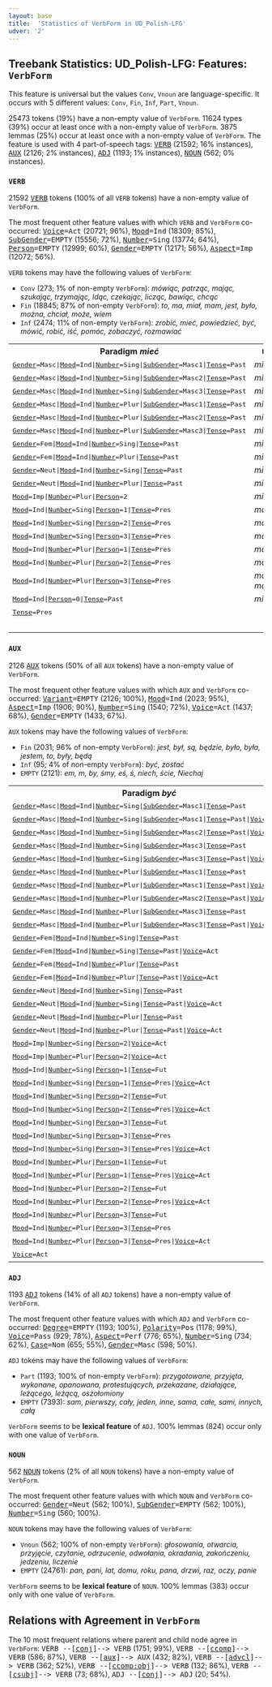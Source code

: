 ```yaml
---
layout: base
title:  'Statistics of VerbForm in UD_Polish-LFG'
udver: '2'
---
```


## Treebank Statistics: UD_Polish-LFG: Features: `VerbForm`

This feature is universal but the values `Conv`, `Vnoun` are language-specific.
It occurs with 5 different values: `Conv`, `Fin`, `Inf`, `Part`, `Vnoun`.

25473 tokens (19%) have a non-empty value of `VerbForm`.
11624 types (39%) occur at least once with a non-empty value of `VerbForm`.
3875 lemmas (25%) occur at least once with a non-empty value of `VerbForm`.
The feature is used with 4 part-of-speech tags: <tt><a href="pl_lfg-pos-VERB.html">VERB</a></tt> (21592; 16% instances), <tt><a href="pl_lfg-pos-AUX.html">AUX</a></tt> (2126; 2% instances), <tt><a href="pl_lfg-pos-ADJ.html">ADJ</a></tt> (1193; 1% instances), <tt><a href="pl_lfg-pos-NOUN.html">NOUN</a></tt> (562; 0% instances).

### `VERB`

21592 <tt><a href="pl_lfg-pos-VERB.html">VERB</a></tt> tokens (100% of all `VERB` tokens) have a non-empty value of `VerbForm`.

The most frequent other feature values with which `VERB` and `VerbForm` co-occurred: <tt><a href="pl_lfg-feat-Voice.html">Voice</a></tt><tt>=Act</tt> (20721; 96%), <tt><a href="pl_lfg-feat-Mood.html">Mood</a></tt><tt>=Ind</tt> (18309; 85%), <tt><a href="pl_lfg-feat-SubGender.html">SubGender</a></tt><tt>=EMPTY</tt> (15556; 72%), <tt><a href="pl_lfg-feat-Number.html">Number</a></tt><tt>=Sing</tt> (13774; 64%), <tt><a href="pl_lfg-feat-Person.html">Person</a></tt><tt>=EMPTY</tt> (12999; 60%), <tt><a href="pl_lfg-feat-Gender.html">Gender</a></tt><tt>=EMPTY</tt> (12171; 56%), <tt><a href="pl_lfg-feat-Aspect.html">Aspect</a></tt><tt>=Imp</tt> (12072; 56%).

`VERB` tokens may have the following values of `VerbForm`:

* `Conv` (273; 1% of non-empty `VerbForm`): <em>mówiąc, patrząc, mając, szukając, trzymając, Idąc, czekając, licząc, bawiąc, chcąc</em>
* `Fin` (18845; 87% of non-empty `VerbForm`): <em>to, ma, miał, mam, jest, było, można, chciał, może, wiem</em>
* `Inf` (2474; 11% of non-empty `VerbForm`): <em>zrobić, mieć, powiedzieć, być, mówić, robić, iść, pomóc, zobaczyć, rozmawiać</em>

<table>
  <tr><th>Paradigm <i>mieć</i></th><th><tt>Fin</tt></th><th><tt>Inf</tt></th><th><tt>Conv</tt></th></tr>
  <tr><td><tt><tt><a href="pl_lfg-feat-Gender.html">Gender</a></tt><tt>=Masc</tt>|<tt><a href="pl_lfg-feat-Mood.html">Mood</a></tt><tt>=Ind</tt>|<tt><a href="pl_lfg-feat-Number.html">Number</a></tt><tt>=Sing</tt>|<tt><a href="pl_lfg-feat-SubGender.html">SubGender</a></tt><tt>=Masc1</tt>|<tt><a href="pl_lfg-feat-Tense.html">Tense</a></tt><tt>=Past</tt></tt></td><td><em>miał</em></td><td></td><td></td></tr>
  <tr><td><tt><tt><a href="pl_lfg-feat-Gender.html">Gender</a></tt><tt>=Masc</tt>|<tt><a href="pl_lfg-feat-Mood.html">Mood</a></tt><tt>=Ind</tt>|<tt><a href="pl_lfg-feat-Number.html">Number</a></tt><tt>=Sing</tt>|<tt><a href="pl_lfg-feat-SubGender.html">SubGender</a></tt><tt>=Masc2</tt>|<tt><a href="pl_lfg-feat-Tense.html">Tense</a></tt><tt>=Past</tt></tt></td><td><em>miał</em></td><td></td><td></td></tr>
  <tr><td><tt><tt><a href="pl_lfg-feat-Gender.html">Gender</a></tt><tt>=Masc</tt>|<tt><a href="pl_lfg-feat-Mood.html">Mood</a></tt><tt>=Ind</tt>|<tt><a href="pl_lfg-feat-Number.html">Number</a></tt><tt>=Sing</tt>|<tt><a href="pl_lfg-feat-SubGender.html">SubGender</a></tt><tt>=Masc3</tt>|<tt><a href="pl_lfg-feat-Tense.html">Tense</a></tt><tt>=Past</tt></tt></td><td><em>miał</em></td><td></td><td></td></tr>
  <tr><td><tt><tt><a href="pl_lfg-feat-Gender.html">Gender</a></tt><tt>=Masc</tt>|<tt><a href="pl_lfg-feat-Mood.html">Mood</a></tt><tt>=Ind</tt>|<tt><a href="pl_lfg-feat-Number.html">Number</a></tt><tt>=Plur</tt>|<tt><a href="pl_lfg-feat-SubGender.html">SubGender</a></tt><tt>=Masc1</tt>|<tt><a href="pl_lfg-feat-Tense.html">Tense</a></tt><tt>=Past</tt></tt></td><td><em>mieli</em></td><td></td><td></td></tr>
  <tr><td><tt><tt><a href="pl_lfg-feat-Gender.html">Gender</a></tt><tt>=Masc</tt>|<tt><a href="pl_lfg-feat-Mood.html">Mood</a></tt><tt>=Ind</tt>|<tt><a href="pl_lfg-feat-Number.html">Number</a></tt><tt>=Plur</tt>|<tt><a href="pl_lfg-feat-SubGender.html">SubGender</a></tt><tt>=Masc2</tt>|<tt><a href="pl_lfg-feat-Tense.html">Tense</a></tt><tt>=Past</tt></tt></td><td><em>miały</em></td><td></td><td></td></tr>
  <tr><td><tt><tt><a href="pl_lfg-feat-Gender.html">Gender</a></tt><tt>=Masc</tt>|<tt><a href="pl_lfg-feat-Mood.html">Mood</a></tt><tt>=Ind</tt>|<tt><a href="pl_lfg-feat-Number.html">Number</a></tt><tt>=Plur</tt>|<tt><a href="pl_lfg-feat-SubGender.html">SubGender</a></tt><tt>=Masc3</tt>|<tt><a href="pl_lfg-feat-Tense.html">Tense</a></tt><tt>=Past</tt></tt></td><td><em>miały</em></td><td></td><td></td></tr>
  <tr><td><tt><tt><a href="pl_lfg-feat-Gender.html">Gender</a></tt><tt>=Fem</tt>|<tt><a href="pl_lfg-feat-Mood.html">Mood</a></tt><tt>=Ind</tt>|<tt><a href="pl_lfg-feat-Number.html">Number</a></tt><tt>=Sing</tt>|<tt><a href="pl_lfg-feat-Tense.html">Tense</a></tt><tt>=Past</tt></tt></td><td><em>miała</em></td><td></td><td></td></tr>
  <tr><td><tt><tt><a href="pl_lfg-feat-Gender.html">Gender</a></tt><tt>=Fem</tt>|<tt><a href="pl_lfg-feat-Mood.html">Mood</a></tt><tt>=Ind</tt>|<tt><a href="pl_lfg-feat-Number.html">Number</a></tt><tt>=Plur</tt>|<tt><a href="pl_lfg-feat-Tense.html">Tense</a></tt><tt>=Past</tt></tt></td><td><em>miały</em></td><td></td><td></td></tr>
  <tr><td><tt><tt><a href="pl_lfg-feat-Gender.html">Gender</a></tt><tt>=Neut</tt>|<tt><a href="pl_lfg-feat-Mood.html">Mood</a></tt><tt>=Ind</tt>|<tt><a href="pl_lfg-feat-Number.html">Number</a></tt><tt>=Sing</tt>|<tt><a href="pl_lfg-feat-Tense.html">Tense</a></tt><tt>=Past</tt></tt></td><td><em>miało</em></td><td></td><td></td></tr>
  <tr><td><tt><tt><a href="pl_lfg-feat-Gender.html">Gender</a></tt><tt>=Neut</tt>|<tt><a href="pl_lfg-feat-Mood.html">Mood</a></tt><tt>=Ind</tt>|<tt><a href="pl_lfg-feat-Number.html">Number</a></tt><tt>=Plur</tt>|<tt><a href="pl_lfg-feat-Tense.html">Tense</a></tt><tt>=Past</tt></tt></td><td><em>miały</em></td><td></td><td></td></tr>
  <tr><td><tt><tt><a href="pl_lfg-feat-Mood.html">Mood</a></tt><tt>=Imp</tt>|<tt><a href="pl_lfg-feat-Number.html">Number</a></tt><tt>=Plur</tt>|<tt><a href="pl_lfg-feat-Person.html">Person</a></tt><tt>=2</tt></tt></td><td><em>miejcie</em></td><td></td><td></td></tr>
  <tr><td><tt><tt><a href="pl_lfg-feat-Mood.html">Mood</a></tt><tt>=Ind</tt>|<tt><a href="pl_lfg-feat-Number.html">Number</a></tt><tt>=Sing</tt>|<tt><a href="pl_lfg-feat-Person.html">Person</a></tt><tt>=1</tt>|<tt><a href="pl_lfg-feat-Tense.html">Tense</a></tt><tt>=Pres</tt></tt></td><td><em>mam</em></td><td></td><td></td></tr>
  <tr><td><tt><tt><a href="pl_lfg-feat-Mood.html">Mood</a></tt><tt>=Ind</tt>|<tt><a href="pl_lfg-feat-Number.html">Number</a></tt><tt>=Sing</tt>|<tt><a href="pl_lfg-feat-Person.html">Person</a></tt><tt>=2</tt>|<tt><a href="pl_lfg-feat-Tense.html">Tense</a></tt><tt>=Pres</tt></tt></td><td><em>masz</em></td><td></td><td></td></tr>
  <tr><td><tt><tt><a href="pl_lfg-feat-Mood.html">Mood</a></tt><tt>=Ind</tt>|<tt><a href="pl_lfg-feat-Number.html">Number</a></tt><tt>=Sing</tt>|<tt><a href="pl_lfg-feat-Person.html">Person</a></tt><tt>=3</tt>|<tt><a href="pl_lfg-feat-Tense.html">Tense</a></tt><tt>=Pres</tt></tt></td><td><em>ma</em></td><td></td><td></td></tr>
  <tr><td><tt><tt><a href="pl_lfg-feat-Mood.html">Mood</a></tt><tt>=Ind</tt>|<tt><a href="pl_lfg-feat-Number.html">Number</a></tt><tt>=Plur</tt>|<tt><a href="pl_lfg-feat-Person.html">Person</a></tt><tt>=1</tt>|<tt><a href="pl_lfg-feat-Tense.html">Tense</a></tt><tt>=Pres</tt></tt></td><td><em>mamy</em></td><td></td><td></td></tr>
  <tr><td><tt><tt><a href="pl_lfg-feat-Mood.html">Mood</a></tt><tt>=Ind</tt>|<tt><a href="pl_lfg-feat-Number.html">Number</a></tt><tt>=Plur</tt>|<tt><a href="pl_lfg-feat-Person.html">Person</a></tt><tt>=2</tt>|<tt><a href="pl_lfg-feat-Tense.html">Tense</a></tt><tt>=Pres</tt></tt></td><td><em>macie</em></td><td></td><td></td></tr>
  <tr><td><tt><tt><a href="pl_lfg-feat-Mood.html">Mood</a></tt><tt>=Ind</tt>|<tt><a href="pl_lfg-feat-Number.html">Number</a></tt><tt>=Plur</tt>|<tt><a href="pl_lfg-feat-Person.html">Person</a></tt><tt>=3</tt>|<tt><a href="pl_lfg-feat-Tense.html">Tense</a></tt><tt>=Pres</tt></tt></td><td><em>mają, maja</em></td><td></td><td></td></tr>
  <tr><td><tt><tt><a href="pl_lfg-feat-Mood.html">Mood</a></tt><tt>=Ind</tt>|<tt><a href="pl_lfg-feat-Person.html">Person</a></tt><tt>=0</tt>|<tt><a href="pl_lfg-feat-Tense.html">Tense</a></tt><tt>=Past</tt></tt></td><td><em>miano</em></td><td></td><td></td></tr>
  <tr><td><tt><tt><a href="pl_lfg-feat-Tense.html">Tense</a></tt><tt>=Pres</tt></tt></td><td></td><td></td><td><em>mając</em></td></tr>
  <tr><td><tt></tt></td><td></td><td><em>mieć</em></td><td></td></tr>
</table>

### `AUX`

2126 <tt><a href="pl_lfg-pos-AUX.html">AUX</a></tt> tokens (50% of all `AUX` tokens) have a non-empty value of `VerbForm`.

The most frequent other feature values with which `AUX` and `VerbForm` co-occurred: <tt><a href="pl_lfg-feat-Variant.html">Variant</a></tt><tt>=EMPTY</tt> (2126; 100%), <tt><a href="pl_lfg-feat-Mood.html">Mood</a></tt><tt>=Ind</tt> (2023; 95%), <tt><a href="pl_lfg-feat-Aspect.html">Aspect</a></tt><tt>=Imp</tt> (1906; 90%), <tt><a href="pl_lfg-feat-Number.html">Number</a></tt><tt>=Sing</tt> (1540; 72%), <tt><a href="pl_lfg-feat-Voice.html">Voice</a></tt><tt>=Act</tt> (1437; 68%), <tt><a href="pl_lfg-feat-Gender.html">Gender</a></tt><tt>=EMPTY</tt> (1433; 67%).

`AUX` tokens may have the following values of `VerbForm`:

* `Fin` (2031; 96% of non-empty `VerbForm`): <em>jest, był, są, będzie, było, była, jestem, to, były, będą</em>
* `Inf` (95; 4% of non-empty `VerbForm`): <em>być, zostać</em>
* `EMPTY` (2121): <em>em, m, by, śmy, eś, ś, niech, ście, Niechaj</em>

<table>
  <tr><th>Paradigm <i>być</i></th><th><tt>Fin</tt></th><th><tt>Inf</tt></th></tr>
  <tr><td><tt><tt><a href="pl_lfg-feat-Gender.html">Gender</a></tt><tt>=Masc</tt>|<tt><a href="pl_lfg-feat-Mood.html">Mood</a></tt><tt>=Ind</tt>|<tt><a href="pl_lfg-feat-Number.html">Number</a></tt><tt>=Sing</tt>|<tt><a href="pl_lfg-feat-SubGender.html">SubGender</a></tt><tt>=Masc1</tt>|<tt><a href="pl_lfg-feat-Tense.html">Tense</a></tt><tt>=Past</tt></tt></td><td><em>był</em></td><td></td></tr>
  <tr><td><tt><tt><a href="pl_lfg-feat-Gender.html">Gender</a></tt><tt>=Masc</tt>|<tt><a href="pl_lfg-feat-Mood.html">Mood</a></tt><tt>=Ind</tt>|<tt><a href="pl_lfg-feat-Number.html">Number</a></tt><tt>=Sing</tt>|<tt><a href="pl_lfg-feat-SubGender.html">SubGender</a></tt><tt>=Masc1</tt>|<tt><a href="pl_lfg-feat-Tense.html">Tense</a></tt><tt>=Past</tt>|<tt><a href="pl_lfg-feat-Voice.html">Voice</a></tt><tt>=Act</tt></tt></td><td><em>był</em></td><td></td></tr>
  <tr><td><tt><tt><a href="pl_lfg-feat-Gender.html">Gender</a></tt><tt>=Masc</tt>|<tt><a href="pl_lfg-feat-Mood.html">Mood</a></tt><tt>=Ind</tt>|<tt><a href="pl_lfg-feat-Number.html">Number</a></tt><tt>=Sing</tt>|<tt><a href="pl_lfg-feat-SubGender.html">SubGender</a></tt><tt>=Masc2</tt>|<tt><a href="pl_lfg-feat-Tense.html">Tense</a></tt><tt>=Past</tt>|<tt><a href="pl_lfg-feat-Voice.html">Voice</a></tt><tt>=Act</tt></tt></td><td><em>był</em></td><td></td></tr>
  <tr><td><tt><tt><a href="pl_lfg-feat-Gender.html">Gender</a></tt><tt>=Masc</tt>|<tt><a href="pl_lfg-feat-Mood.html">Mood</a></tt><tt>=Ind</tt>|<tt><a href="pl_lfg-feat-Number.html">Number</a></tt><tt>=Sing</tt>|<tt><a href="pl_lfg-feat-SubGender.html">SubGender</a></tt><tt>=Masc3</tt>|<tt><a href="pl_lfg-feat-Tense.html">Tense</a></tt><tt>=Past</tt></tt></td><td><em>był</em></td><td></td></tr>
  <tr><td><tt><tt><a href="pl_lfg-feat-Gender.html">Gender</a></tt><tt>=Masc</tt>|<tt><a href="pl_lfg-feat-Mood.html">Mood</a></tt><tt>=Ind</tt>|<tt><a href="pl_lfg-feat-Number.html">Number</a></tt><tt>=Sing</tt>|<tt><a href="pl_lfg-feat-SubGender.html">SubGender</a></tt><tt>=Masc3</tt>|<tt><a href="pl_lfg-feat-Tense.html">Tense</a></tt><tt>=Past</tt>|<tt><a href="pl_lfg-feat-Voice.html">Voice</a></tt><tt>=Act</tt></tt></td><td><em>był</em></td><td></td></tr>
  <tr><td><tt><tt><a href="pl_lfg-feat-Gender.html">Gender</a></tt><tt>=Masc</tt>|<tt><a href="pl_lfg-feat-Mood.html">Mood</a></tt><tt>=Ind</tt>|<tt><a href="pl_lfg-feat-Number.html">Number</a></tt><tt>=Plur</tt>|<tt><a href="pl_lfg-feat-SubGender.html">SubGender</a></tt><tt>=Masc1</tt>|<tt><a href="pl_lfg-feat-Tense.html">Tense</a></tt><tt>=Past</tt></tt></td><td><em>byli</em></td><td></td></tr>
  <tr><td><tt><tt><a href="pl_lfg-feat-Gender.html">Gender</a></tt><tt>=Masc</tt>|<tt><a href="pl_lfg-feat-Mood.html">Mood</a></tt><tt>=Ind</tt>|<tt><a href="pl_lfg-feat-Number.html">Number</a></tt><tt>=Plur</tt>|<tt><a href="pl_lfg-feat-SubGender.html">SubGender</a></tt><tt>=Masc1</tt>|<tt><a href="pl_lfg-feat-Tense.html">Tense</a></tt><tt>=Past</tt>|<tt><a href="pl_lfg-feat-Voice.html">Voice</a></tt><tt>=Act</tt></tt></td><td><em>byli</em></td><td></td></tr>
  <tr><td><tt><tt><a href="pl_lfg-feat-Gender.html">Gender</a></tt><tt>=Masc</tt>|<tt><a href="pl_lfg-feat-Mood.html">Mood</a></tt><tt>=Ind</tt>|<tt><a href="pl_lfg-feat-Number.html">Number</a></tt><tt>=Plur</tt>|<tt><a href="pl_lfg-feat-SubGender.html">SubGender</a></tt><tt>=Masc2</tt>|<tt><a href="pl_lfg-feat-Tense.html">Tense</a></tt><tt>=Past</tt>|<tt><a href="pl_lfg-feat-Voice.html">Voice</a></tt><tt>=Act</tt></tt></td><td><em>były</em></td><td></td></tr>
  <tr><td><tt><tt><a href="pl_lfg-feat-Gender.html">Gender</a></tt><tt>=Masc</tt>|<tt><a href="pl_lfg-feat-Mood.html">Mood</a></tt><tt>=Ind</tt>|<tt><a href="pl_lfg-feat-Number.html">Number</a></tt><tt>=Plur</tt>|<tt><a href="pl_lfg-feat-SubGender.html">SubGender</a></tt><tt>=Masc3</tt>|<tt><a href="pl_lfg-feat-Tense.html">Tense</a></tt><tt>=Past</tt></tt></td><td><em>były</em></td><td></td></tr>
  <tr><td><tt><tt><a href="pl_lfg-feat-Gender.html">Gender</a></tt><tt>=Masc</tt>|<tt><a href="pl_lfg-feat-Mood.html">Mood</a></tt><tt>=Ind</tt>|<tt><a href="pl_lfg-feat-Number.html">Number</a></tt><tt>=Plur</tt>|<tt><a href="pl_lfg-feat-SubGender.html">SubGender</a></tt><tt>=Masc3</tt>|<tt><a href="pl_lfg-feat-Tense.html">Tense</a></tt><tt>=Past</tt>|<tt><a href="pl_lfg-feat-Voice.html">Voice</a></tt><tt>=Act</tt></tt></td><td><em>były</em></td><td></td></tr>
  <tr><td><tt><tt><a href="pl_lfg-feat-Gender.html">Gender</a></tt><tt>=Fem</tt>|<tt><a href="pl_lfg-feat-Mood.html">Mood</a></tt><tt>=Ind</tt>|<tt><a href="pl_lfg-feat-Number.html">Number</a></tt><tt>=Sing</tt>|<tt><a href="pl_lfg-feat-Tense.html">Tense</a></tt><tt>=Past</tt></tt></td><td><em>była</em></td><td></td></tr>
  <tr><td><tt><tt><a href="pl_lfg-feat-Gender.html">Gender</a></tt><tt>=Fem</tt>|<tt><a href="pl_lfg-feat-Mood.html">Mood</a></tt><tt>=Ind</tt>|<tt><a href="pl_lfg-feat-Number.html">Number</a></tt><tt>=Sing</tt>|<tt><a href="pl_lfg-feat-Tense.html">Tense</a></tt><tt>=Past</tt>|<tt><a href="pl_lfg-feat-Voice.html">Voice</a></tt><tt>=Act</tt></tt></td><td><em>była</em></td><td></td></tr>
  <tr><td><tt><tt><a href="pl_lfg-feat-Gender.html">Gender</a></tt><tt>=Fem</tt>|<tt><a href="pl_lfg-feat-Mood.html">Mood</a></tt><tt>=Ind</tt>|<tt><a href="pl_lfg-feat-Number.html">Number</a></tt><tt>=Plur</tt>|<tt><a href="pl_lfg-feat-Tense.html">Tense</a></tt><tt>=Past</tt></tt></td><td><em>były</em></td><td></td></tr>
  <tr><td><tt><tt><a href="pl_lfg-feat-Gender.html">Gender</a></tt><tt>=Fem</tt>|<tt><a href="pl_lfg-feat-Mood.html">Mood</a></tt><tt>=Ind</tt>|<tt><a href="pl_lfg-feat-Number.html">Number</a></tt><tt>=Plur</tt>|<tt><a href="pl_lfg-feat-Tense.html">Tense</a></tt><tt>=Past</tt>|<tt><a href="pl_lfg-feat-Voice.html">Voice</a></tt><tt>=Act</tt></tt></td><td><em>były</em></td><td></td></tr>
  <tr><td><tt><tt><a href="pl_lfg-feat-Gender.html">Gender</a></tt><tt>=Neut</tt>|<tt><a href="pl_lfg-feat-Mood.html">Mood</a></tt><tt>=Ind</tt>|<tt><a href="pl_lfg-feat-Number.html">Number</a></tt><tt>=Sing</tt>|<tt><a href="pl_lfg-feat-Tense.html">Tense</a></tt><tt>=Past</tt></tt></td><td><em>było</em></td><td></td></tr>
  <tr><td><tt><tt><a href="pl_lfg-feat-Gender.html">Gender</a></tt><tt>=Neut</tt>|<tt><a href="pl_lfg-feat-Mood.html">Mood</a></tt><tt>=Ind</tt>|<tt><a href="pl_lfg-feat-Number.html">Number</a></tt><tt>=Sing</tt>|<tt><a href="pl_lfg-feat-Tense.html">Tense</a></tt><tt>=Past</tt>|<tt><a href="pl_lfg-feat-Voice.html">Voice</a></tt><tt>=Act</tt></tt></td><td><em>było</em></td><td></td></tr>
  <tr><td><tt><tt><a href="pl_lfg-feat-Gender.html">Gender</a></tt><tt>=Neut</tt>|<tt><a href="pl_lfg-feat-Mood.html">Mood</a></tt><tt>=Ind</tt>|<tt><a href="pl_lfg-feat-Number.html">Number</a></tt><tt>=Plur</tt>|<tt><a href="pl_lfg-feat-Tense.html">Tense</a></tt><tt>=Past</tt></tt></td><td><em>były</em></td><td></td></tr>
  <tr><td><tt><tt><a href="pl_lfg-feat-Gender.html">Gender</a></tt><tt>=Neut</tt>|<tt><a href="pl_lfg-feat-Mood.html">Mood</a></tt><tt>=Ind</tt>|<tt><a href="pl_lfg-feat-Number.html">Number</a></tt><tt>=Plur</tt>|<tt><a href="pl_lfg-feat-Tense.html">Tense</a></tt><tt>=Past</tt>|<tt><a href="pl_lfg-feat-Voice.html">Voice</a></tt><tt>=Act</tt></tt></td><td><em>były</em></td><td></td></tr>
  <tr><td><tt><tt><a href="pl_lfg-feat-Mood.html">Mood</a></tt><tt>=Imp</tt>|<tt><a href="pl_lfg-feat-Number.html">Number</a></tt><tt>=Sing</tt>|<tt><a href="pl_lfg-feat-Person.html">Person</a></tt><tt>=2</tt>|<tt><a href="pl_lfg-feat-Voice.html">Voice</a></tt><tt>=Act</tt></tt></td><td><em>bądź</em></td><td></td></tr>
  <tr><td><tt><tt><a href="pl_lfg-feat-Mood.html">Mood</a></tt><tt>=Imp</tt>|<tt><a href="pl_lfg-feat-Number.html">Number</a></tt><tt>=Plur</tt>|<tt><a href="pl_lfg-feat-Person.html">Person</a></tt><tt>=2</tt>|<tt><a href="pl_lfg-feat-Voice.html">Voice</a></tt><tt>=Act</tt></tt></td><td><em>bądźcie</em></td><td></td></tr>
  <tr><td><tt><tt><a href="pl_lfg-feat-Mood.html">Mood</a></tt><tt>=Ind</tt>|<tt><a href="pl_lfg-feat-Number.html">Number</a></tt><tt>=Sing</tt>|<tt><a href="pl_lfg-feat-Person.html">Person</a></tt><tt>=1</tt>|<tt><a href="pl_lfg-feat-Tense.html">Tense</a></tt><tt>=Fut</tt></tt></td><td><em>będę</em></td><td></td></tr>
  <tr><td><tt><tt><a href="pl_lfg-feat-Mood.html">Mood</a></tt><tt>=Ind</tt>|<tt><a href="pl_lfg-feat-Number.html">Number</a></tt><tt>=Sing</tt>|<tt><a href="pl_lfg-feat-Person.html">Person</a></tt><tt>=1</tt>|<tt><a href="pl_lfg-feat-Tense.html">Tense</a></tt><tt>=Pres</tt>|<tt><a href="pl_lfg-feat-Voice.html">Voice</a></tt><tt>=Act</tt></tt></td><td><em>jestem</em></td><td></td></tr>
  <tr><td><tt><tt><a href="pl_lfg-feat-Mood.html">Mood</a></tt><tt>=Ind</tt>|<tt><a href="pl_lfg-feat-Number.html">Number</a></tt><tt>=Sing</tt>|<tt><a href="pl_lfg-feat-Person.html">Person</a></tt><tt>=2</tt>|<tt><a href="pl_lfg-feat-Tense.html">Tense</a></tt><tt>=Fut</tt></tt></td><td><em>będziesz</em></td><td></td></tr>
  <tr><td><tt><tt><a href="pl_lfg-feat-Mood.html">Mood</a></tt><tt>=Ind</tt>|<tt><a href="pl_lfg-feat-Number.html">Number</a></tt><tt>=Sing</tt>|<tt><a href="pl_lfg-feat-Person.html">Person</a></tt><tt>=2</tt>|<tt><a href="pl_lfg-feat-Tense.html">Tense</a></tt><tt>=Pres</tt>|<tt><a href="pl_lfg-feat-Voice.html">Voice</a></tt><tt>=Act</tt></tt></td><td><em>jesteś</em></td><td></td></tr>
  <tr><td><tt><tt><a href="pl_lfg-feat-Mood.html">Mood</a></tt><tt>=Ind</tt>|<tt><a href="pl_lfg-feat-Number.html">Number</a></tt><tt>=Sing</tt>|<tt><a href="pl_lfg-feat-Person.html">Person</a></tt><tt>=3</tt>|<tt><a href="pl_lfg-feat-Tense.html">Tense</a></tt><tt>=Fut</tt></tt></td><td><em>będzie</em></td><td></td></tr>
  <tr><td><tt><tt><a href="pl_lfg-feat-Mood.html">Mood</a></tt><tt>=Ind</tt>|<tt><a href="pl_lfg-feat-Number.html">Number</a></tt><tt>=Sing</tt>|<tt><a href="pl_lfg-feat-Person.html">Person</a></tt><tt>=3</tt>|<tt><a href="pl_lfg-feat-Tense.html">Tense</a></tt><tt>=Pres</tt></tt></td><td><em>jest</em></td><td></td></tr>
  <tr><td><tt><tt><a href="pl_lfg-feat-Mood.html">Mood</a></tt><tt>=Ind</tt>|<tt><a href="pl_lfg-feat-Number.html">Number</a></tt><tt>=Sing</tt>|<tt><a href="pl_lfg-feat-Person.html">Person</a></tt><tt>=3</tt>|<tt><a href="pl_lfg-feat-Tense.html">Tense</a></tt><tt>=Pres</tt>|<tt><a href="pl_lfg-feat-Voice.html">Voice</a></tt><tt>=Act</tt></tt></td><td><em>jest</em></td><td></td></tr>
  <tr><td><tt><tt><a href="pl_lfg-feat-Mood.html">Mood</a></tt><tt>=Ind</tt>|<tt><a href="pl_lfg-feat-Number.html">Number</a></tt><tt>=Plur</tt>|<tt><a href="pl_lfg-feat-Person.html">Person</a></tt><tt>=1</tt>|<tt><a href="pl_lfg-feat-Tense.html">Tense</a></tt><tt>=Fut</tt></tt></td><td><em>będziemy</em></td><td></td></tr>
  <tr><td><tt><tt><a href="pl_lfg-feat-Mood.html">Mood</a></tt><tt>=Ind</tt>|<tt><a href="pl_lfg-feat-Number.html">Number</a></tt><tt>=Plur</tt>|<tt><a href="pl_lfg-feat-Person.html">Person</a></tt><tt>=1</tt>|<tt><a href="pl_lfg-feat-Tense.html">Tense</a></tt><tt>=Pres</tt>|<tt><a href="pl_lfg-feat-Voice.html">Voice</a></tt><tt>=Act</tt></tt></td><td><em>jesteśmy</em></td><td></td></tr>
  <tr><td><tt><tt><a href="pl_lfg-feat-Mood.html">Mood</a></tt><tt>=Ind</tt>|<tt><a href="pl_lfg-feat-Number.html">Number</a></tt><tt>=Plur</tt>|<tt><a href="pl_lfg-feat-Person.html">Person</a></tt><tt>=2</tt>|<tt><a href="pl_lfg-feat-Tense.html">Tense</a></tt><tt>=Fut</tt></tt></td><td><em>będziecie</em></td><td></td></tr>
  <tr><td><tt><tt><a href="pl_lfg-feat-Mood.html">Mood</a></tt><tt>=Ind</tt>|<tt><a href="pl_lfg-feat-Number.html">Number</a></tt><tt>=Plur</tt>|<tt><a href="pl_lfg-feat-Person.html">Person</a></tt><tt>=2</tt>|<tt><a href="pl_lfg-feat-Tense.html">Tense</a></tt><tt>=Pres</tt>|<tt><a href="pl_lfg-feat-Voice.html">Voice</a></tt><tt>=Act</tt></tt></td><td><em>jesteście</em></td><td></td></tr>
  <tr><td><tt><tt><a href="pl_lfg-feat-Mood.html">Mood</a></tt><tt>=Ind</tt>|<tt><a href="pl_lfg-feat-Number.html">Number</a></tt><tt>=Plur</tt>|<tt><a href="pl_lfg-feat-Person.html">Person</a></tt><tt>=3</tt>|<tt><a href="pl_lfg-feat-Tense.html">Tense</a></tt><tt>=Fut</tt></tt></td><td><em>będą</em></td><td></td></tr>
  <tr><td><tt><tt><a href="pl_lfg-feat-Mood.html">Mood</a></tt><tt>=Ind</tt>|<tt><a href="pl_lfg-feat-Number.html">Number</a></tt><tt>=Plur</tt>|<tt><a href="pl_lfg-feat-Person.html">Person</a></tt><tt>=3</tt>|<tt><a href="pl_lfg-feat-Tense.html">Tense</a></tt><tt>=Pres</tt></tt></td><td><em>są, som</em></td><td></td></tr>
  <tr><td><tt><tt><a href="pl_lfg-feat-Mood.html">Mood</a></tt><tt>=Ind</tt>|<tt><a href="pl_lfg-feat-Number.html">Number</a></tt><tt>=Plur</tt>|<tt><a href="pl_lfg-feat-Person.html">Person</a></tt><tt>=3</tt>|<tt><a href="pl_lfg-feat-Tense.html">Tense</a></tt><tt>=Pres</tt>|<tt><a href="pl_lfg-feat-Voice.html">Voice</a></tt><tt>=Act</tt></tt></td><td><em>są</em></td><td></td></tr>
  <tr><td><tt><tt><a href="pl_lfg-feat-Voice.html">Voice</a></tt><tt>=Act</tt></tt></td><td></td><td><em>być</em></td></tr>
</table>

### `ADJ`

1193 <tt><a href="pl_lfg-pos-ADJ.html">ADJ</a></tt> tokens (14% of all `ADJ` tokens) have a non-empty value of `VerbForm`.

The most frequent other feature values with which `ADJ` and `VerbForm` co-occurred: <tt><a href="pl_lfg-feat-Degree.html">Degree</a></tt><tt>=EMPTY</tt> (1193; 100%), <tt><a href="pl_lfg-feat-Polarity.html">Polarity</a></tt><tt>=Pos</tt> (1178; 99%), <tt><a href="pl_lfg-feat-Voice.html">Voice</a></tt><tt>=Pass</tt> (929; 78%), <tt><a href="pl_lfg-feat-Aspect.html">Aspect</a></tt><tt>=Perf</tt> (776; 65%), <tt><a href="pl_lfg-feat-Number.html">Number</a></tt><tt>=Sing</tt> (734; 62%), <tt><a href="pl_lfg-feat-Case.html">Case</a></tt><tt>=Nom</tt> (655; 55%), <tt><a href="pl_lfg-feat-Gender.html">Gender</a></tt><tt>=Masc</tt> (598; 50%).

`ADJ` tokens may have the following values of `VerbForm`:

* `Part` (1193; 100% of non-empty `VerbForm`): <em>przygotowane, przyjęta, wykonane, opanowana, protestujących, przekazane, działające, leżącego, leżącą, oszołomiony</em>
* `EMPTY` (7393): <em>sam, pierwszy, cały, jeden, inne, sama, całe, sami, innych, całą</em>

`VerbForm` seems to be **lexical feature** of `ADJ`. 100% lemmas (824) occur only with one value of `VerbForm`.

### `NOUN`

562 <tt><a href="pl_lfg-pos-NOUN.html">NOUN</a></tt> tokens (2% of all `NOUN` tokens) have a non-empty value of `VerbForm`.

The most frequent other feature values with which `NOUN` and `VerbForm` co-occurred: <tt><a href="pl_lfg-feat-Gender.html">Gender</a></tt><tt>=Neut</tt> (562; 100%), <tt><a href="pl_lfg-feat-SubGender.html">SubGender</a></tt><tt>=EMPTY</tt> (562; 100%), <tt><a href="pl_lfg-feat-Number.html">Number</a></tt><tt>=Sing</tt> (560; 100%).

`NOUN` tokens may have the following values of `VerbForm`:

* `Vnoun` (562; 100% of non-empty `VerbForm`): <em>głosowania, otwarcia, przyjęcie, czytanie, odrzucenie, odwołania, okradania, zakończeniu, jedzeniu, liczenie</em>
* `EMPTY` (24761): <em>pan, pani, lat, domu, roku, pana, drzwi, raz, oczy, panie</em>

`VerbForm` seems to be **lexical feature** of `NOUN`. 100% lemmas (383) occur only with one value of `VerbForm`.

## Relations with Agreement in `VerbForm`

The 10 most frequent relations where parent and child node agree in `VerbForm`:
<tt>VERB --[<tt><a href="pl_lfg-dep-conj.html">conj</a></tt>]--> VERB</tt> (1751; 99%),
<tt>VERB --[<tt><a href="pl_lfg-dep-ccomp.html">ccomp</a></tt>]--> VERB</tt> (586; 87%),
<tt>VERB --[<tt><a href="pl_lfg-dep-aux.html">aux</a></tt>]--> AUX</tt> (432; 82%),
<tt>VERB --[<tt><a href="pl_lfg-dep-advcl.html">advcl</a></tt>]--> VERB</tt> (362; 52%),
<tt>VERB --[<tt><a href="pl_lfg-dep-ccomp-obj.html">ccomp:obj</a></tt>]--> VERB</tt> (132; 86%),
<tt>VERB --[<tt><a href="pl_lfg-dep-csubj.html">csubj</a></tt>]--> VERB</tt> (73; 68%),
<tt>ADJ --[<tt><a href="pl_lfg-dep-conj.html">conj</a></tt>]--> ADJ</tt> (20; 54%).


